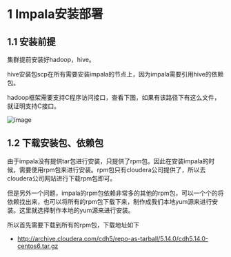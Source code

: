 # 1 Impala安装部署

## 1.1 安装前提
集群提前安装好hadoop，hive。

hive安装包scp在所有需要安装impala的节点上，因为impala需要引用hive的依赖包。

hadoop框架需要支持C程序访问接口，查看下图，如果有该路径下有这么文件，就证明支持C接口。

![image](https://user-images.githubusercontent.com/75486726/184470322-d44e9eae-6de4-4172-bf29-2fded114d298.png)

## 1.2 下载安装包、依赖包
由于impala没有提供tar包进行安装，只提供了rpm包。因此在安装impala的时候，需要使用rpm包来进行安装。rpm包只有cloudera公司提供了，所以去cloudera公司网站进行下载rpm包即可。

但是另外一个问题，impala的rpm包依赖非常多的其他的rpm包，可以一个个的将依赖找出来，也可以将所有的rpm包下载下来，制作成我们本地yum源来进行安装。这里就选择制作本地的yum源来进行安装。

所以首先需要下载到所有的rpm包，下载地址如下

- http://archive.cloudera.com/cdh5/repo-as-tarball/5.14.0/cdh5.14.0-centos6.tar.gz
